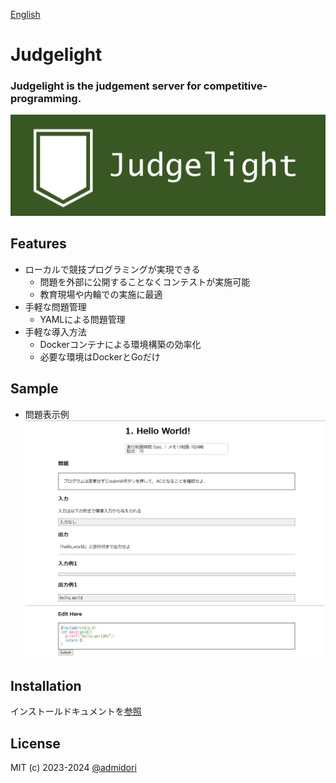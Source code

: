 [English](https://github.com/admidori/judgelight/blob/master/README.md)
# Judgelight
### Judgelight is the judgement server for competitive-programming.
![logo](/docs/img/logo.png)

## Features
- ローカルで競技プログラミングが実現できる
  - 問題を外部に公開することなくコンテストが実施可能
  - 教育現場や内輪での実施に最適
- 手軽な問題管理
  - YAMLによる問題管理
- 手軽な導入方法
  - Dockerコンテナによる環境構築の効率化
  - 必要な環境はDockerとGoだけ

## Sample
- 問題表示例
![sample1](/docs/img/Sample1.png)

## Installation
インストールドキュメントを[参照]()

## License
MIT (c) 2023-2024 [@admidori](https://github.com/admidori)
